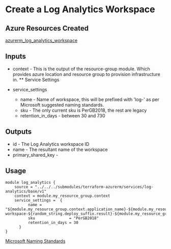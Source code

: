 # Create a Log Analytics Workspace

## Azure Resources Created

[azurerm_log_analytics_workspace](https://registry.terraform.io/providers/hashicorp/azurerm/latest/docs/resources/log_analytics_workspace)

## Inputs 

- context - This is the output of the resource-group module.  Which provides azure location and resource group to provision infrastructure in.
** Service Settings

- service_settings
  - name - Name of workspace, this will be prefixed with 'log-' as per Microsoft suggested naming standards.
  - sku - The only current sku is PerGB2018, the rest are legacy
  - retention_in_days - between 30 and 730

## Outputs 
  - id - The Log Analytics workspace ID
  - name - The resultant name of the workspace
  - primary_shared_key - 

## Usage

```hcl
module log_analytics {
    source = "../../../submodules/terraform-azurerm/services/log-analytics/base/v1"
    context = module.my_resource_group.context 
    service_settings =  {
          name = "${module.my_resource_group.context.application_name}-${module.my_resource_group.context.environment_name}-workspace-${random_string.deploy_suffix.result}-${module.my_resource_group.context.location.suffix}"
          sku               = "PerGB2018"
          retention_in_days = 30
      }
}
```

[Microsoft Naming Standards](https://docs.microsoft.com/en-us/azure/cloud-adoption-framework/ready/azure-best-practices/naming-and-tagging)
